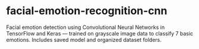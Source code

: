 # facial-emotion-recognition-cnn
Facial emotion detection using Convolutional Neural Networks in TensorFlow and Keras — trained on grayscale image data to classify 7 basic emotions. Includes saved model and organized dataset folders.
